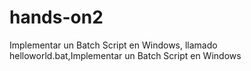 # hands-on2
Implementar un Batch Script en Windows, llamado helloworld.bat,Implementar un Batch Script en Windows
